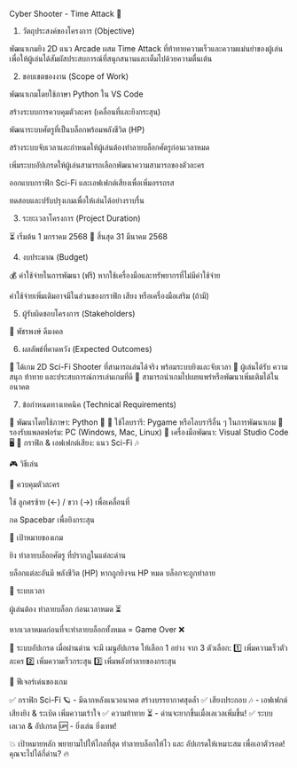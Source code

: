 Cyber Shooter - Time Attack 🚀

1. วัตถุประสงค์ของโครงการ (Objective)

พัฒนาเกมยิง 2D แนว Arcade ผสม Time Attack ที่ท้าทายความเร็วและความแม่นยำของผู้เล่น เพื่อให้ผู้เล่นได้สัมผัสประสบการณ์ที่สนุกสนานและเต็มไปด้วยความตื่นเต้น

2. ขอบเขตของงาน (Scope of Work)

พัฒนาเกมโดยใช้ภาษา Python ใน VS Code

สร้างระบบการควบคุมตัวละคร (เคลื่อนที่และยิงกระสุน)

พัฒนาระบบศัตรูที่เป็นบล็อกพร้อมพลังชีวิต (HP)

สร้างระบบจับเวลาและกำหนดให้ผู้เล่นต้องทำลายบล็อกศัตรูก่อนเวลาหมด

เพิ่มระบบอัปเกรดให้ผู้เล่นสามารถเลือกพัฒนาความสามารถของตัวละคร

ออกแบบกราฟิก Sci-Fi และเอฟเฟกต์เสียงเพื่อเพิ่มอรรถรส

ทดสอบและปรับปรุงเกมเพื่อให้เล่นได้อย่างราบรื่น

3. ระยะเวลาโครงการ (Project Duration)

⏳ เริ่มต้น 1 มกราคม 2568
🎯 สิ้นสุด 31 มีนาคม 2568

4. งบประมาณ (Budget)

💰 ค่าใช้จ่ายในการพัฒนา (ฟรี) หากใช้เครื่องมือและทรัพยากรที่ไม่มีค่าใช้จ่าย

ค่าใช้จ่ายเพิ่มเติมอาจมีในส่วนของกราฟิก เสียง หรือเครื่องมือเสริม (ถ้ามี)

5. ผู้รับผิดชอบโครงการ (Stakeholders)

👤 พัชรพงษ์ ดีมงคล

6. ผลลัพธ์ที่คาดหวัง (Expected Outcomes)

🎯 ได้เกม 2D Sci-Fi Shooter ที่สามารถเล่นได้จริง พร้อมระบบยิงและจับเวลา
🎯 ผู้เล่นได้รับ ความสนุก ท้าทาย และประสบการณ์การเล่นเกมที่ดี
🎯 สามารถนำเกมไปเผยแพร่หรือพัฒนาเพิ่มเติมได้ในอนาคต

7. ข้อกำหนดทางเทคนิค (Technical Requirements)

🔹 พัฒนาโดยใช้ภาษา: Python 🐍
🔹 ใช้ไลบรารี: Pygame หรือไลบรารีอื่น ๆ ในการพัฒนาเกม
🔹 รองรับแพลตฟอร์ม: PC (Windows, Mac, Linux)
🔹 เครื่องมือพัฒนา: Visual Studio Code 🖥️
🔹 กราฟิก & เอฟเฟกต์เสียง: แนว Sci-Fi 🎶

🎮 วิธีเล่น

🔹 ควบคุมตัวละคร

ใช้ ลูกศรซ้าย (←) / ขวา (→) เพื่อเคลื่อนที่

กด Spacebar เพื่อยิงกระสุน

🔹 เป้าหมายของเกม

ยิง ทำลายบล็อกศัตรู ที่ปรากฏในแต่ละด่าน

บล็อกแต่ละอันมี พลังชีวิต (HP) หากถูกยิงจน HP หมด บล็อกจะถูกทำลาย

🔹 ระบบเวลา

ผู้เล่นต้อง ทำลายบล็อก ก่อนเวลาหมด ⏳

หากเวลาหมดก่อนที่จะทำลายบล็อกทั้งหมด = Game Over ❌

🔹 ระบบอัปเกรด
เมื่อผ่านด่าน จะมี เมนูอัปเกรด ให้เลือก 1 อย่าง จาก 3 ตัวเลือก:
1️⃣ เพิ่มความเร็วตัวละคร
2️⃣ เพิ่มความเร็วกระสุน
3️⃣ เพิ่มพลังทำลายของกระสุน

🚀 ฟีเจอร์เด่นของเกม

✅ กราฟิก Sci-Fi 🪐 - มีฉากหลังแนวอนาคต สร้างบรรยากาศสุดล้ำ
✅ เสียงประกอบ 🎶 - เอฟเฟกต์เสียงยิง & ระเบิด เพิ่มความเร้าใจ
✅ ความท้าทาย ⏳ - ด่านจะยากขึ้นเมื่อเลเวลเพิ่มขึ้น!
✅ ระบบเลเวล & อัปเกรด 🆙 - ยิ่งเล่น ยิ่งเทพ!

💥 เป้าหมายหลัก
พยายามไปให้ไกลที่สุด ทำลายบล็อกให้ไว และ อัปเกรดให้เหมาะสม เพื่อเอาตัวรอด! คุณจะไปได้กี่ด่าน? 🔥

